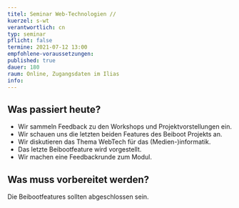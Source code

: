 ```yaml
---
titel: Seminar Web-Technologien // 
kuerzel: s-wt
verantwortlich: cn
typ: seminar
pflicht: false
termine: 2021-07-12 13:00
empfohlene-voraussetzungen: 
published: true
dauer: 180
raum: Online, Zugangsdaten im Ilias
info: 
---
```




## Was passiert heute?

- Wir sammeln Feedback zu den Workshops und Projektvorstellungen ein.
- Wir schauen uns die letzten beiden Features des Beiboot Projekts an.
- Wir diskutieren das Thema WebTech für das (Medien-)informatik.
- Das letzte Beibootfeature wird vorgestellt.
- Wir machen eine Feedbackrunde zum Modul.


## Was muss vorbereitet werden?

Die Beibootfeatures sollten abgeschlossen sein.